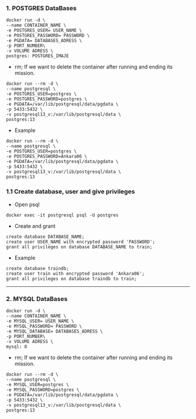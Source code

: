 ### 1. POSTGRES DataBases 

```
docker run -d \
--name CONTAINER_NAME \
-e POSTGRES_USER= USER_NAME \
-e POSTGRES_PASSWORD= PASSWORD \
-e PGDATA= DATABASES_ADRESS \
-p PORT_NUMBER\
-v VOLUME ADRESS \
postgres: POSTGRES_IMAJE
```


- rm; If we want to delete the container after running and ending its mission.
```
docker run --rm -d \
--name postgresql \
-e POSTGRES_USER=postgres \
-e POSTGRES_PASSWORD=postgres \
-e PGDATA=/var/lib/postgresql/data/pgdata \
-p 5433:5432 \
-v postgresql13_v:/var/lib/postgresql/data \
postgres:13
```

- Example
```
docker run --rm -d \
--name postgresql \
-e POSTGRES_USER=postgres \
-e POSTGRES_PASSWORD=Ankara06 \
-e PGDATA=/var/lib/postgresql/data/pgdata \
-p 5433:5432 \
-v postgresql13_v:/var/lib/postgresql/data \
postgres:13
```

### 1.1 Create database, user and give privileges

- Open psql  
```
docker exec -it postgresql psql -U postgres 
```

- Create and grant
```
create database DATABASE_NAME;
create user USER_NAME with encrypted password 'PASSWORD';
grant all privileges on database DATABASE_NAME to train;
```

- Example
```
create database traindb;
create user train with encrypted password 'Ankara06';
grant all privileges on database traindb to train;
```
-----------------------------------------------------------------------------------------------------------------------------------------------------------------------

### 2. MYSQL DataBases 

```
docker run -d \
--name CONTAINER_NAME \
-e MYSQL_USER= USER_NAME \
-e MYSQL_PASSWORD= PASSWORD \
-e MYSQL_DATABASE= DATABASES_ADRESS \
-p PORT_NUMBER\
-v VOLUME ADRESS \
mysql: 8
```


- rm; If we want to delete the container after running and ending its mission.
```
docker run --rm -d \
--name postgresql \
-e MYSQL_USER=postgres \
-e MYSQL_PASSWORD=postgres \
-e PGDATA=/var/lib/postgresql/data/pgdata \
-p 5433:5432 \
-v postgresql13_v:/var/lib/postgresql/data \
postgres:13
```





